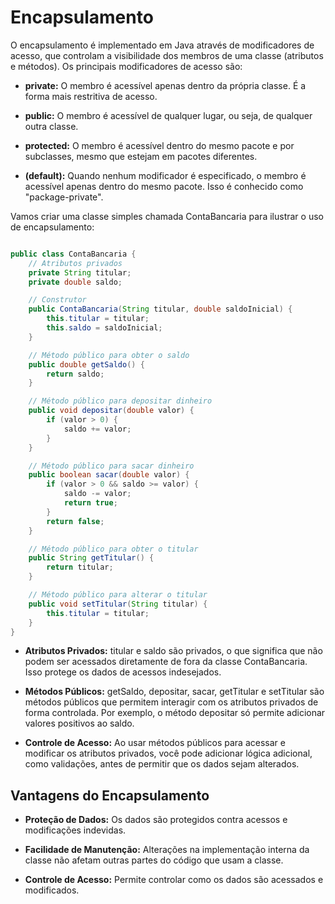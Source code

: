 # Encapsulamento

O encapsulamento é implementado em Java através de modificadores de acesso, que controlam a visibilidade dos membros de uma classe (atributos e métodos). Os principais modificadores de acesso são:

- **private:** O membro é acessível apenas dentro da própria classe. É a forma mais restritiva de acesso.

- **public:** O membro é acessível de qualquer lugar, ou seja, de qualquer outra classe.

- **protected:** O membro é acessível dentro do mesmo pacote e por subclasses, mesmo que estejam em pacotes diferentes.

- **(default):** Quando nenhum modificador é especificado, o membro é acessível apenas dentro do mesmo pacote. Isso é conhecido como "package-private".

Vamos criar uma classe simples chamada ContaBancaria para ilustrar o uso de encapsulamento:

``` Java

public class ContaBancaria {
    // Atributos privados
    private String titular;
    private double saldo;

    // Construtor
    public ContaBancaria(String titular, double saldoInicial) {
        this.titular = titular;
        this.saldo = saldoInicial;
    }

    // Método público para obter o saldo
    public double getSaldo() {
        return saldo;
    }

    // Método público para depositar dinheiro
    public void depositar(double valor) {
        if (valor > 0) {
            saldo += valor;
        }
    }

    // Método público para sacar dinheiro
    public boolean sacar(double valor) {
        if (valor > 0 && saldo >= valor) {
            saldo -= valor;
            return true;
        }
        return false;
    }

    // Método público para obter o titular
    public String getTitular() {
        return titular;
    }

    // Método público para alterar o titular
    public void setTitular(String titular) {
        this.titular = titular;
    }
}

```

- **Atributos Privados:** titular e saldo são privados, o que significa que não podem ser acessados diretamente de fora da classe ContaBancaria. Isso protege os dados de acessos indesejados.

- **Métodos Públicos:** getSaldo, depositar, sacar, getTitular e setTitular são métodos públicos que permitem interagir com os atributos privados de forma controlada. Por exemplo, o método depositar só permite adicionar valores positivos ao saldo.

- **Controle de Acesso:** Ao usar métodos públicos para acessar e modificar os atributos privados, você pode adicionar lógica adicional, como validações, antes de permitir que os dados sejam alterados.

## Vantagens do Encapsulamento

- **Proteção de Dados:** Os dados são protegidos contra acessos e modificações indevidas.

- **Facilidade de Manutenção:** Alterações na implementação interna da classe não afetam outras partes do código que usam a classe.

- **Controle de Acesso:** Permite controlar como os dados são acessados e modificados.